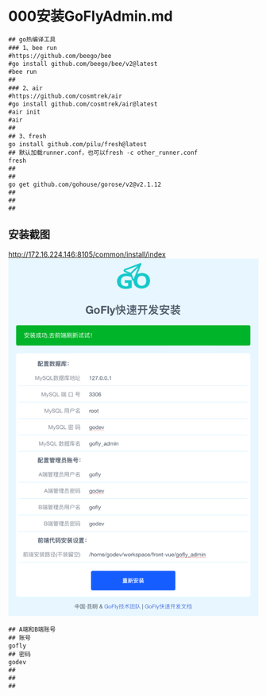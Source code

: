 # 000安装GoFlyAdmin.md

```shell
## go热编译工具
### 1、bee run
#https://github.com/beego/bee
#go install github.com/beego/bee/v2@latest
#bee run
## 
### 2、air
#https://github.com/cosmtrek/air
#go install github.com/cosmtrek/air@latest
#air init
#air
## 
## 3、fresh
go install github.com/pilu/fresh@latest
## 默认加载runner.conf，也可以fresh -c other_runner.conf
fresh
## 
## 
go get github.com/gohouse/gorose/v2@v2.1.12
## 
## 
## 
```

## 安装截图
http://172.16.224.146:8105/common/install/index
![初始化安装](img.png)
```shell
## A端和B端账号
## 账号
gofly
## 密码
godev
## 
## 
## 
```